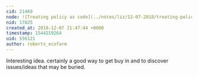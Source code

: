 ```yaml
---
cid: 21469
node: ![Treating policy as code](../notes/liz/12-07-2018/treating-policy-as-code)
nid: 17825
created_at: 2018-12-07 21:47:44 +0000
timestamp: 1544219264
uid: 556121
author: roberts_ecofarm
---
```


 Interesting idea.  certainly a good way to get buy in and to discover issues/ideas that may be buried.